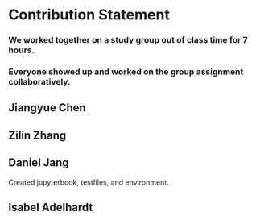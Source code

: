 # Contribution Statement

### We worked together on a study group out of class time for 7 hours.
### Everyone showed up and worked on the group assignment collaboratively. 

## Jiangyue Chen


## Zilin Zhang


## Daniel Jang

Created jupyterbook, testfiles, and environment. 


## Isabel Adelhardt


